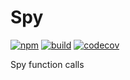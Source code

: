 # Spy

[![npm](https://badge.fury.io/js/%40dmail%2Fspy.svg)](https://badge.fury.io/js/%40dmail%2Fspy)
[![build](https://travis-ci.org/dmail/spy.svg?branch=master)](http://travis-ci.org/dmail/spy)
[![codecov](https://codecov.io/gh/dmail/spy/branch/master/graph/badge.svg)](https://codecov.io/gh/dmail/spy)

Spy function calls
